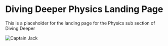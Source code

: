 # Diving Deeper Physics Landing Page
This is a placeholder for the landing page for the Physics sub section of Diving Deeper

![Captain Jack](https://media1.giphy.com/media/dH4eBrNQXB8S4/giphy.gif)